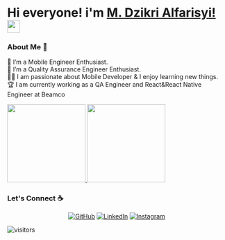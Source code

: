 # Hi everyone! i'm [M. Dzikri Alfarisyi!](https://www.linkedin.com/in/dzik16/) <img src="https://github.com/TheDudeThatCode/TheDudeThatCode/blob/master/Assets/Hi.gif" width="29px"> 

### About Me 🚀
🌱 I’m a Mobile Engineer Enthusiast. </br>
🐣 I’m a Quality Assurance Engineer Enthusiast. </br>
👨‍💻 I am passionate about Mobile Developer & I enjoy learning new things. </br>
🏆 I am currently working as a QA Engineer and React&React Native Engineer at Beamco</br>

<p align="left">
<a href="https://github.com/dzik16">
  <img height="180em" src="https://github-readme-stats.vercel.app/api?username=dzik16&show_icons=true&hide_border=true"/>
  <img height="180em" src="https://github-readme-stats-eight-theta.vercel.app/api/top-langs/?username=dzik16&layout=compact&langs_count=8&hide_border=true"/>
</a>
</p>

### Let's Connect :coffee:
<p align="center">
	<a href="https://github.com/dzik16"><img src="https://img.icons8.com/bubbles/50/000000/github.png" alt="GitHub"/></a>
	<a href="https://www.linkedin.com/in/dzik16/"><img src="https://img.icons8.com/bubbles/50/000000/linkedin.png" alt="LinkedIn"/></a>
	<a href="https://www.instagram.com/zik16_/"><img src="https://img.icons8.com/bubbles/50/000000/instagram.png" alt="Instagram"/></a>
</p>

![visitors](https://visitor-badge.laobi.icu/badge?page_id=dzik16.dzik16)

